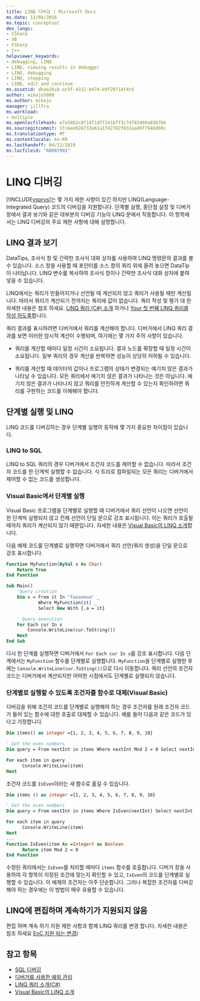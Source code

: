 ```yaml
---
title: LINQ 디버깅 | Microsoft Docs
ms.date: 11/04/2016
ms.topic: conceptual
dev_langs:
- CSharp
- VB
- FSharp
- C++
helpviewer_keywords:
- debugging, LINQ
- LINQ, viewing results in debugger
- LINQ, debugging
- LINQ, stepping
- LINQ, edit and continue
ms.assetid: dbae26cb-ac5f-4312-b474-b9f29714f4c6
author: mikejo5000
ms.author: mikejo
manager: jillfra
ms.workload:
- multiple
ms.openlocfilehash: e7a58b2c8f14f1dff241b7f3c7d783460a83b7bb
ms.sourcegitcommit: 1fc6ee928733e61a1f42782f832ead9f7946d00c
ms.translationtype: MT
ms.contentlocale: ko-KR
ms.lasthandoff: 04/22/2019
ms.locfileid: "60087991"
---
```

# <a name="debugging-linq"></a>LINQ 디버깅
[!INCLUDE[vsprvs](../code-quality/includes/vsprvs_md.md)]는 몇 가지 제한 사항이 있긴 하지만 LINQ(Language-Integrated Query) 코드의 디버깅을 지원합니다. 단계별 실행, 중단점 설정 및 디버거 창에서 결과 보기와 같은 대부분의 디버깅 기능이 LINQ 문에서 작동합니다. 이 항목에서는 LINQ 디버깅의 주요 제한 사항에 대해 설명합니다.

## <a name="BKMK_ViewingLINQResults"></a> LINQ 결과 보기
 DataTips, 조사식 창 및 간략한 조사식 대화 상자를 사용하여 LINQ 명령문의 결과를 볼 수 있습니다. 소스 창을 사용할 때 포인터를 소스 창의 쿼리 위에 올려 놓으면 DataTip이 나타납니다. LINQ 변수를 복사하여 조사식 창이나 간략한 조사식 대화 상자에 붙여 넣을 수 있습니다.

 LINQ에서는 쿼리가 만들어지거나 선언될 때 계산되지 않고 쿼리가 사용될 때만 계산됩니다. 따라서 쿼리가 계산되기 전까지는 쿼리에 값이 없습니다. 쿼리 작성 및 평가 대 한 자세한 내용은 참조 하세요. [LINQ 쿼리 (C#) 소개](/dotnet/csharp/programming-guide/concepts/linq/introduction-to-linq-queries) 하거나 [Your 첫 번째 LINQ 쿼리를 작성 하도록](/dotnet/visual-basic/programming-guide/concepts/linq/writing-your-first-linq-query)합니다.

 쿼리 결과를 표시하려면 디버거에서 쿼리를 계산해야 합니다. 디버거에서 LINQ 쿼리 결과를 보면 이러한 암시적 계산이 수행되며, 여기에는 몇 가지 주의 사항이 있습니다.

- 쿼리를 계산할 때마다 일정 시간이 소요됩니다. 결과 노드를 확장할 때 일정 시간이 소요됩니다. 일부 쿼리의 경우 계산을 반복하면 성능이 상당히 저하될 수 있습니다.

- 쿼리를 계산할 때 데이터의 값이나 프로그램의 상태가 변경되는 예기치 않은 결과가 나타날 수 있습니다. 모든 쿼리에서 예기치 않은 결과가 나타나는 것은 아닙니다. 예기치 않은 결과가 나타나지 않고 쿼리를 안전하게 계산할 수 있는지 확인하려면 쿼리를 구현하는 코드를 이해해야 합니다.

## <a name="BKMK_SteppingAndLinq"></a> 단계별 실행 및 LINQ
 LINQ 코드를 디버깅하는 경우 단계별 실행의 동작에 몇 가지 중요한 차이점이 있습니다.

### <a name="linq-to-sql"></a>LINQ to SQL
 LINQ to SQL 쿼리의 경우 디버거에서 조건자 코드를 제어할 수 없습니다. 따라서 조건자 코드를 한 단계씩 실행할 수 없습니다. 식 트리로 컴파일되는 모든 쿼리는 디버거에서 제어할 수 없는 코드를 생성합니다.

### <a name="stepping-in-visual-basic"></a>Visual Basic에서 단계별 실행
 Visual Basic 프로그램을 단계별로 실행할 때 디버거에서 쿼리 선언이 나오면 선언이 한 단계씩 실행되지 않고 전체 선언이 단일 문으로 강조 표시됩니다. 이는 쿼리가 호출될 때까지 쿼리가 계산되지 않기 때문입니다. 자세한 내용은 [Visual Basic의 LINQ 소개](/dotnet/visual-basic/programming-guide/language-features/linq/introduction-to-linq)합니다.

 다음 예제 코드를 단계별로 실행하면 디버거에서 쿼리 선언(쿼리 생성)을 단일 문으로 강조 표시합니다.

```vb
Function MyFunction(ByVal x As Char)
    Return True
End Function

Sub Main()
    'Query creation
    Dim x = From it In "faoaoeua" _
            Where MyFunction(it) _
            Select New With {.a = it}

    ' Query execution
    For Each cur In x
        Console.WriteLine(cur.ToString())
    Next
End Sub
```

 다시 한 단계를 실행하면 디버거에서 `For Each cur In x`를 강조 표시합니다. 다음 단계에서는 `MyFunction` 함수를 단계별로 실행합니다. `MyFunction`을 단계별로 실행한 후에는 `Console.WriteLine(cur.ToSting())`으로 다시 이동합니다. 쿼리 선언의 조건자 코드는 디버거에서 계산되지만 어떠한 시점에서도 단계별로 실행되지 않습니다.

### <a name="replacing-a-predicate-with-a-function-to-enable-stepping-visual-basic"></a>단계별로 실행할 수 있도록 조건자를 함수로 대체(Visual Basic)
 디버깅을 위해 조건자 코드를 단계별로 실행해야 하는 경우 조건자를 원래 조건자 코드가 들어 있는 함수에 대한 호출로 대체할 수 있습니다. 예를 들어 다음과 같은 코드가 있다고 가정합니다.

```vb
Dim items() as integer ={1, 2, 3, 4, 5, 6, 7, 8, 9, 10}

' Get the even numbers
Dim query = From nextInt in items Where nextInt Mod 2 = 0 Select nextInt

For each item in query
      Console.WriteLine(item)
Next
```

 조건자 코드를 `IsEven`이라는 새 함수로 옮길 수 있습니다.

```vb
Dim items () as integer ={1, 2, 3, 4, 5, 6, 7, 8, 9, 10}

' Get the even numbers
Dim query = From nextInt in items Where IsEven(nextInt) Select nextInt

For each item in query
      Console.WriteLine(item)
Next
...
Function IsEven(item As =Integer) as Boolean
      Return item Mod 2 = 0
End Function
```

 수정된 쿼리에서는 `IsEven`를 처리할 때마다 `items` 함수를 호출합니다. 디버거 창을 사용하여 각 항목이 지정된 조건에 맞는지 확인할 수 있고, `IsEven`의 코드를 단계별로 실행할 수 있습니다. 이 예제의 조건자는 아주 단순합니다. 그러나 복잡한 조건자를 디버깅해야 하는 경우에는 이 방법이 매우 유용할 수 있습니다.

## <a name="BKMK_EditandContinueNotSupportedforLINQ"></a> LINQ에 편집하며 계속하기가 지원되지 않음
 편집 하며 계속 하기 지원 제한 사항과 함께 LINQ 쿼리를 변경 합니다. 자세한 내용은 참조 하세요 [EnC 지원 되는 변경](https://github.com/dotnet/roslyn/wiki/EnC-Supported-Edits))

## <a name="see-also"></a>참고 항목

- [SQL 디버깅](/previous-versions/visualstudio/visual-studio-2010/zefbf0t6\(v\=vs.100\))
- [디버거를 사용한 예외 관리](../debugger/managing-exceptions-with-the-debugger.md)
- [LINQ 쿼리 소개(C#)](/dotnet/csharp/programming-guide/concepts/linq/introduction-to-linq-queries)
- [Visual Basic의 LINQ 소개](/dotnet/visual-basic/programming-guide/language-features/linq/introduction-to-linq)
